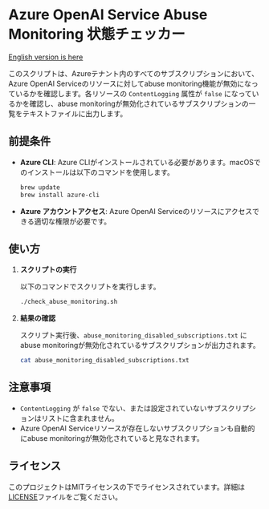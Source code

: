 
# Azure OpenAI Service Abuse Monitoring 状態チェッカー

[English version is here](README.md)

このスクリプトは、Azureテナント内のすべてのサブスクリプションにおいて、Azure OpenAI Serviceのリソースに対してabuse monitoring機能が無効になっているかを確認します。各リソースの `ContentLogging` 属性が `false` になっているかを確認し、abuse monitoringが無効化されているサブスクリプションの一覧をテキストファイルに出力します。

## 前提条件

- **Azure CLI**: Azure CLIがインストールされている必要があります。macOSでのインストールは以下のコマンドを使用します。
  
  ```bash
  brew update
  brew install azure-cli
  ```

- **Azure アカウントアクセス**: Azure OpenAI Serviceのリソースにアクセスできる適切な権限が必要です。

## 使い方

1. **スクリプトの実行**

   以下のコマンドでスクリプトを実行します。

   ```bash
   ./check_abuse_monitoring.sh
   ```

2. **結果の確認**

   スクリプト実行後、`abuse_monitoring_disabled_subscriptions.txt` にabuse monitoringが無効化されているサブスクリプションが出力されます。

   ```bash
   cat abuse_monitoring_disabled_subscriptions.txt
   ```

## 注意事項

- `ContentLogging` が `false` でない、または設定されていないサブスクリプションはリストに含まれません。
- Azure OpenAI Serviceリソースが存在しないサブスクリプションも自動的にabuse monitoringが無効化されていると見なされます。

## ライセンス

このプロジェクトはMITライセンスの下でライセンスされています。詳細は[LICENSE](LICENSE)ファイルをご覧ください。
